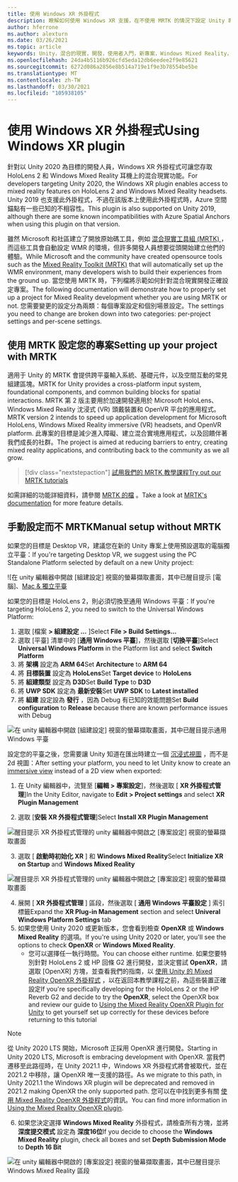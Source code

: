 ```yaml
---
title: 使用 Windows XR 外掛程式
description: 瞭解如何使用 Windows XR 支援，在不使用 MRTK 的情況下設定 Unity 專案。
author: hferrone
ms.author: alexturn
ms.date: 03/26/2021
ms.topic: article
keywords: Unity，混合的現實，開發，使用者入門，新專案，Windows Mixed Reality，UWP，XR，效能，舊版，mrtk，Windows
ms.openlocfilehash: 24da4b5116b926cfd5eda12db6eedee2f9e85621
ms.sourcegitcommit: 6272d086a2856e8b514a719e1f9e3b78554be5be
ms.translationtype: MT
ms.contentlocale: zh-TW
ms.lasthandoff: 03/30/2021
ms.locfileid: "105938105"
---
```

# <a name="using-windows-xr-plugin"></a><span data-ttu-id="3dc54-104">使用 Windows XR 外掛程式</span><span class="sxs-lookup"><span data-stu-id="3dc54-104">Using Windows XR plugin</span></span>

<span data-ttu-id="3dc54-105">針對以 Unity 2020 為目標的開發人員，Windows XR 外掛程式可讓您存取 HoloLens 2 和 Windows Mixed Reality 耳機上的混合現實功能。</span><span class="sxs-lookup"><span data-stu-id="3dc54-105">For developers targeting Unity 2020, the Windows XR plugin enables access to mixed reality features on HoloLens 2 and Windows Mixed Reality headsets.</span></span>  <span data-ttu-id="3dc54-106">Unity 2019 也支援此外掛程式，不過在該版本上使用此外掛程式時，Azure 空間錨點有一些已知的不相容性。</span><span class="sxs-lookup"><span data-stu-id="3dc54-106">This plugin is also supported on Unity 2019, although there are some known incompatibilities with Azure Spatial Anchors when using this plugin on that version.</span></span>

<span data-ttu-id="3dc54-107">雖然 Microsoft 和社區建立了開放原始碼工具，例如 [混合現實工具組 (MRTK) ](https://microsoft.github.io/MixedRealityToolkit-Unity/Documentation/Installation.html) ，而這些工具會自動設定 WMR 的環境，但許多開發人員想要從頭開始建立他們的體驗。</span><span class="sxs-lookup"><span data-stu-id="3dc54-107">While Microsoft and the community have created opensource tools such as the [Mixed Reality Toolkit (MRTK)](https://microsoft.github.io/MixedRealityToolkit-Unity/Documentation/Installation.html) that will automatically set up the WMR environment, many developers wish to build their experiences from the ground up.</span></span>  <span data-ttu-id="3dc54-108">當您使用 MRTK 時，下列檔將示範如何針對混合現實開發正確設定專案。</span><span class="sxs-lookup"><span data-stu-id="3dc54-108">The following documentation will demonstrate how to properly set up a project for Mixed Reality development whether you are using MRTK or not.</span></span>  <span data-ttu-id="3dc54-109">您需要變更的設定分為兩類：每個專案設定和個別場景設定。</span><span class="sxs-lookup"><span data-stu-id="3dc54-109">The settings you need to change are broken down into two categories: per-project settings and per-scene settings.</span></span>

## <a name="setting-up-your-project-with-mrtk"></a><span data-ttu-id="3dc54-110">使用 MRTK 設定您的專案</span><span class="sxs-lookup"><span data-stu-id="3dc54-110">Setting up your project with MRTK</span></span>

<span data-ttu-id="3dc54-111">適用于 Unity 的 MRTK 會提供跨平臺輸入系統、基礎元件，以及空間互動的常見組建區塊。</span><span class="sxs-lookup"><span data-stu-id="3dc54-111">MRTK for Unity provides a cross-platform input system, foundational components, and common building blocks for spatial interactions.</span></span> <span data-ttu-id="3dc54-112">MRTK 第 2 版主要用於加速開發適用於 Microsoft HoloLens、Windows Mixed Reality 沈浸式 (VR) 頭戴裝置和 OpenVR 平台的應用程式。</span><span class="sxs-lookup"><span data-stu-id="3dc54-112">MRTK version 2 intends to speed up application development for Microsoft HoloLens, Windows Mixed Reality immersive (VR) headsets, and OpenVR platform.</span></span> <span data-ttu-id="3dc54-113">此專案的目標是減少進入障礙、建立混合實境應用程式，以及回饋伴著我們成長的社群。</span><span class="sxs-lookup"><span data-stu-id="3dc54-113">The project is aimed at reducing barriers to entry, creating mixed reality applications, and contributing back to the community as we all grow.</span></span>

> [!div class="nextstepaction"]
> [<span data-ttu-id="3dc54-114">試用我們的 MRTK 教學課程</span><span class="sxs-lookup"><span data-stu-id="3dc54-114">Try out our MRTK tutorials</span></span>](tutorials/mr-learning-base-01.md)

<span data-ttu-id="3dc54-115">如需詳細的功能詳細資料，請參閱 [MRTK 的檔](/windows/mixed-reality/mrtk-unity) 。</span><span class="sxs-lookup"><span data-stu-id="3dc54-115">Take a look at [MRTK's documentation](/windows/mixed-reality/mrtk-unity) for more feature details.</span></span>

## <a name="manual-setup-without-mrtk"></a><span data-ttu-id="3dc54-116">手動設定而不 MRTK</span><span class="sxs-lookup"><span data-stu-id="3dc54-116">Manual setup without MRTK</span></span>

<span data-ttu-id="3dc54-117">如果您的目標是 Desktop VR，建議您在新的 Unity 專案上使用預設選取的電腦獨立平臺：</span><span class="sxs-lookup"><span data-stu-id="3dc54-117">If you're targeting Desktop VR, we suggest using the PC Standalone Platform selected by default on a new Unity project:</span></span>

![在 unity 編輯器中開啟 [組建設定] 視窗的螢幕擷取畫面，其中已醒目提示 [電腦]、[Mac & 獨立平臺](images/wmr-config-img-3.png)

<span data-ttu-id="3dc54-119">如果您的目標是 HoloLens 2，則必須切換至通用 Windows 平臺：</span><span class="sxs-lookup"><span data-stu-id="3dc54-119">If you're targeting HoloLens 2, you need to switch to the Universal Windows Platform:</span></span>

1.  <span data-ttu-id="3dc54-120">選取 [檔案 **> 組建設定 ...** ]</span><span class="sxs-lookup"><span data-stu-id="3dc54-120">Select **File > Build Settings...**</span></span>
2.  <span data-ttu-id="3dc54-121">選取 [平臺] 清單中的 [**通用 Windows 平臺**]，然後選取 [**切換平臺**]</span><span class="sxs-lookup"><span data-stu-id="3dc54-121">Select **Universal Windows Platform** in the Platform list and select **Switch Platform**</span></span>
3.  <span data-ttu-id="3dc54-122">將 **架構** 設定為 **ARM 64**</span><span class="sxs-lookup"><span data-stu-id="3dc54-122">Set **Architecture** to **ARM 64**</span></span>
4.  <span data-ttu-id="3dc54-123">將 **目標裝置** 設定為 **HoloLens**</span><span class="sxs-lookup"><span data-stu-id="3dc54-123">Set **Target device** to **HoloLens**</span></span>
5.  <span data-ttu-id="3dc54-124">將 **組建類型** 設定為 **D3D**</span><span class="sxs-lookup"><span data-stu-id="3dc54-124">Set **Build Type** to **D3D**</span></span>
6.  <span data-ttu-id="3dc54-125">將 **UWP SDK** 設定為 **最新安裝**</span><span class="sxs-lookup"><span data-stu-id="3dc54-125">Set **UWP SDK** to **Latest installed**</span></span>
7.  <span data-ttu-id="3dc54-126">將 **組建** 設定設為 **發行** ，因為 Debug 有已知的效能問題</span><span class="sxs-lookup"><span data-stu-id="3dc54-126">Set **Build configuration** to **Release** because there are known performance issues with Debug</span></span>

![在 unity 編輯器中開啟 [組建設定] 視窗的螢幕擷取畫面，其中已醒目提示通用 Windows 平臺](images/wmr-config-img-4.png)

<span data-ttu-id="3dc54-128">設定您的平臺之後，您需要讓 Unity 知道在匯出時建立一個 [沉浸式視圖](../../design/app-views.md) ，而不是2d 視圖：</span><span class="sxs-lookup"><span data-stu-id="3dc54-128">After setting your platform, you need to let Unity know to create an [immersive view](../../design/app-views.md) instead of a 2D view when exported:</span></span>

1. <span data-ttu-id="3dc54-129">在 Unity 編輯器中，流覽至 [**編輯 > 專案設定**]，然後選取 [ **XR 外掛程式管理**]</span><span class="sxs-lookup"><span data-stu-id="3dc54-129">In the Unity Editor, navigate to **Edit > Project settings** and select **XR Plugin Management**</span></span>

2. <span data-ttu-id="3dc54-130">選取 [**安裝 XR 外掛程式管理**]</span><span class="sxs-lookup"><span data-stu-id="3dc54-130">Select **Install XR Plugin Management**</span></span>

![醒目提示 XR 外掛程式管理的 unity 編輯器中開啟之 [專案設定] 視窗的螢幕擷取畫面](images/wmr-config-img-5.png)

3. <span data-ttu-id="3dc54-132">選取 [ **啟動時初始化 XR** ] 和 **Windows Mixed Reality**</span><span class="sxs-lookup"><span data-stu-id="3dc54-132">Select **Initialize XR on Startup** and **Windows Mixed Reality**</span></span>

![醒目提示 XR 外掛程式管理的 unity 編輯器中開啟之 [專案設定] 視窗的螢幕擷取畫面](images/wmr-config-img-7.png)

4. <span data-ttu-id="3dc54-134">展開 [ **XR 外掛程式管理** ] 區段，然後選取 [ **通用 Windows 平臺設定** ] 索引標籤</span><span class="sxs-lookup"><span data-stu-id="3dc54-134">Expand the **XR Plug-in Management** section and select **Univeral Windows Platform Settings** tab</span></span>
5. <span data-ttu-id="3dc54-135">如果您使用 Unity 2020 或更新版本，您會看到檢查 **OpenXR** 或 **Windows Mixed Reality** 的選項。</span><span class="sxs-lookup"><span data-stu-id="3dc54-135">If you're using Unity 2020 or later, you'll see the options to check **OpenXR** or **Windows Mixed Reality**.</span></span> 
    * <span data-ttu-id="3dc54-136">您可以選擇任一執行時間。</span><span class="sxs-lookup"><span data-stu-id="3dc54-136">You can choose either runtime.</span></span>  <span data-ttu-id="3dc54-137">如果您要特別針對 HoloLens 2 或 HP 回條 G2 進行開發，並決定嘗試 **OpenXR**，請選取 [OpenXR] 方塊，並查看我們的指南，以 [使用 Unity 的 Mixed Reality OpenXR 外掛程式](openxr-getting-started.md) ，以在返回本教學課程之前，為這些裝置正確設定</span><span class="sxs-lookup"><span data-stu-id="3dc54-137">If you're specifically developing for the HoloLens 2 or the HP Reverb G2 and decide to try the **OpenXR**, select the OpenXR box and review our guide to [Using the Mixed Reality OpenXR Plugin for Unity](openxr-getting-started.md) to get yourself set up correctly for these devices before returning to this tutorial</span></span>

> [!NOTE]
> <span data-ttu-id="3dc54-138">從 Unity 2020 LTS 開始，Microsoft 正採用 OpenXR 進行開發。</span><span class="sxs-lookup"><span data-stu-id="3dc54-138">Starting in Unity 2020 LTS, Microsoft is embracing development with OpenXR.</span></span>  <span data-ttu-id="3dc54-139">當我們遷移至此路徑時，在 Unity 2021.1 中，Windows XR 外掛程式將會被取代，並在2021.2 中移除，讓 OpenXR 唯一支援的路徑。</span><span class="sxs-lookup"><span data-stu-id="3dc54-139">As we migrate to this path, in Unity 2021.1 the Windows XR plugin will be deprecated and removed in 2021.2 making OpenXR the only supported path.</span></span> <span data-ttu-id="3dc54-140">您可以在中找到更多有關 [使用 Mixed Reality OpenXR 外掛程式](openxr-getting-started.md)的資訊。</span><span class="sxs-lookup"><span data-stu-id="3dc54-140">You can find more information in [Using the Mixed Reality OpenXR plugin](openxr-getting-started.md).</span></span>

6. <span data-ttu-id="3dc54-141">如果您決定選擇 **Windows Mixed Reality** 外掛程式，請檢查所有方塊，並將 **深度提交模式** 設定為 **深度16位**</span><span class="sxs-lookup"><span data-stu-id="3dc54-141">If you decide to choose the **Windows Mixed Reality** plugin, check all boxes and set **Depth Submission Mode** to **Depth 16 Bit**</span></span>

![在 unity 編輯器中開啟的 [專案設定] 視窗的螢幕擷取畫面，其中已醒目提示 Windows Mixed Reality 區段](images/wmr-config-img-8.png)
